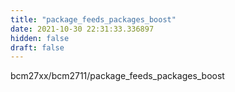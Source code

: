 ```yaml
---
title: "package_feeds_packages_boost"
date: 2021-10-30 22:31:33.336897
hidden: false
draft: false
---
```


bcm27xx/bcm2711/package_feeds_packages_boost

